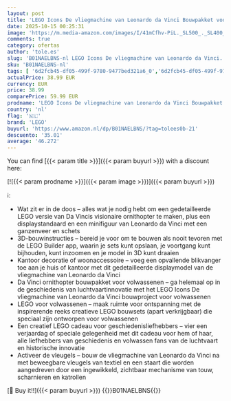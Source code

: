 ```yaml
---
layout: post
title: 'LEGO Icons De vliegmachine van Leonardo da Vinci Bouwpakket voor Volwassenen  Cool Gedetailleerd Displaymodel van een Ornithopter  Kantoor Decoratie en Woonaccessoire  Cadeau voor Hem of Haar 10363'
date: 2025-10-15 00:25:31
image: 'https://m.media-amazon.com/images/I/41mCfhv-PiL._SL500_._SL400_.jpg'
comments: true
category: ofertas
author: 'tole.es'
slug: 'B01NAELBNS-nl LEGO Icons De vliegmachine van Leonardo da Vinci...'
sku: 'B01NAELBNS-nl'
tags: [ '6d2fcb45-df05-499f-9780-9477bed321a6_0','6d2fcb45-df05-499f-9780-9477bed321a6_501','Arborist Merchandising Root','Bouw- & constructiespeelgoed','Creatieve spellen','Educatief speelgoed','Self Service','Special Features Stores','Speelgoed & spellen','Speelgoedbouwsets','lego','🇳🇱', ]
actualPrice: 38.99 EUR
currency: EUR
price: 38.99
comparePrice: 59.99 EUR
prodname: 'LEGO Icons De vliegmachine van Leonardo da Vinci Bouwpakket voor Volwassenen  Cool Gedetailleerd Displaymodel van een Ornithopter  Kantoor Decoratie en Woonaccessoire  Cadeau voor Hem of Haar 10363'
country: 'nl'
flag: '🇳🇱'
brand: 'LEGO'
buyurl: 'https://www.amazon.nl/dp/B01NAELBNS/?tag=tolees0b-21'
descuento: '35.01'
average: '46.272'
---
```


You can find [{{< param title >}}]({{< param buyurl >}}) with a discount here:

[![{{< param prodname >}}]({{< param image >}})]({{< param buyurl >}})

ℹ️:

- Wat zit er in de doos – alles wat je nodig hebt om een gedetailleerde LEGO versie van Da Vincis visionaire ornithopter te maken, plus een displaystandaard en een minifiguur van Leonardo da Vinci met een ganzenveer en schets
- 3D-bouwinstructies – bereid je voor om te bouwen als nooit tevoren met de LEGO Builder app, waarin je sets kunt opslaan, je voortgang kunt bijhouden, kunt inzoomen en je model in 3D kunt draaien
- Kantoor decoratie of woonaccessoire – voeg een opvallende blikvanger toe aan je huis of kantoor met dit gedetailleerde displaymodel van de vliegmachine van Leonardo da Vinci
- Da Vinci ornithopter bouwpakket voor volwassenen – ga helemaal op in de geschiedenis van luchtvaartinnovatie met het LEGO Icons De vliegmachine van Leonardo da Vinci bouwproject voor volwassenen
- LEGO voor volwassenen – maak ruimte voor ontspanning met de inspirerende reeks creatieve LEGO bouwsets (apart verkrijgbaar) die speciaal zijn ontworpen voor volwassenen
- Een creatief LEGO cadeau voor geschiedenisliefhebbers – vier een verjaardag of speciale gelegenheid met dit cadeau voor hem of haar, alle liefhebbers van geschiedenis en volwassen fans van de luchtvaart en historische innovatie
- Activeer de vleugels – bouw de vliegmachine van Leonardo da Vinci na met beweegbare vleugels van textiel en een staart die worden aangedreven door een ingewikkeld, zichtbaar mechanisme van touw, scharnieren en katrollen

[🛒 Buy it!!]({{< param buyurl >}})
{{<world>}}B01NAELBNS{{</world>}}
